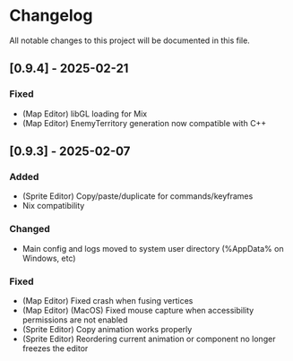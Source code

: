 # Changelog

All notable changes to this project will be documented in this file.

## [0.9.4] - 2025-02-21

### Fixed
- (Map Editor) libGL loading for Mix
- (Map Editor) EnemyTerritory generation now compatible with C++

## [0.9.3] - 2025-02-07

### Added
- (Sprite Editor) Copy/paste/duplicate for commands/keyframes
- Nix compatibility

### Changed
- Main config and logs moved to system user directory (%AppData% on Windows, etc)

### Fixed
- (Map Editor) Fixed crash when fusing vertices
- (Map Editor) (MacOS) Fixed mouse capture when accessibility permissions are not enabled
- (Sprite Editor) Copy animation works properly
- (Sprite Editor) Reordering current animation or component no longer freezes the editor
